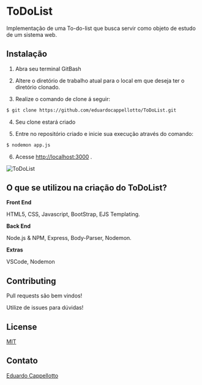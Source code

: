 # ToDoList

Implementação de uma To-do-list que busca servir como objeto de estudo de um sistema web. 

## Instalação

1. Abra seu terminal GitBash

2. Altere o diretório de trabalho atual para o local em que deseja ter o diretório clonado.

3. Realize o comando de clone á seguir:

```bash
$ git clone https://github.com/eduardocappellotto/ToDoList.git
```
4. Seu clone estará criado

5. Entre no repositório criado e inicie sua execução através do comando:

```bash
$ nodemon app.js
```

6. Acesse [http://localhost:3000](http://localhost:3000) .

![ToDoList](https://imgur.com/a/awOT5Fv)

## O que se utilizou na criação do ToDoList?
**Front End**

HTML5,
CSS,
Javascript,
BootStrap,
EJS Templating.

**Back End**

Node.js & NPM,
Express,
Body-Parser,
Nodemon.

**Extras**

VSCode, Nodemon



## Contributing
Pull requests são bem vindos!

Utilize de issues para dúvidas!

## License
[MIT](https://choosealicense.com/licenses/mit/)

## Contato

[Eduardo Cappellotto](https://github.com/eduardocappellotto)
